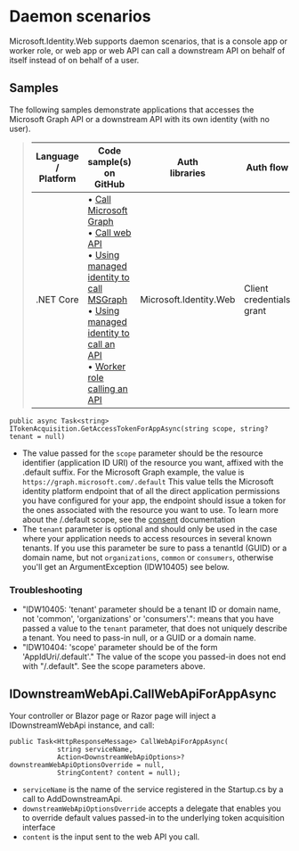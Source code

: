 # Daemon scenarios

Microsoft.Identity.Web supports daemon scenarios, that is a console app or worker role, or web app or web API can call a downstream API on behalf of itself instead of on behalf of a user.

## Samples

The following samples demonstrate applications that accesses the Microsoft Graph API or a downstream API with its own identity (with no user).

> | Language /<br/>Platform | Code sample(s) <br/>on GitHub | Auth <br/>libraries | Auth flow |
> | ----------------------- | ----------------------------- | ------------------- | --------- |
> | .NET Core | &#8226; [Call Microsoft Graph](https://github.com/Azure-Samples/active-directory-dotnetcore-daemon-v2/tree/master/1-Call-MSGraph) <br/> &#8226; [Call web API](https://github.com/Azure-Samples/active-directory-dotnetcore-daemon-v2/tree/master/2-Call-OwnApi) <br/> &#8226; [Using managed identity to call MSGraph](https://github.com/Azure-Samples/active-directory-dotnetcore-daemon-v2/tree/master/5-Call-MSGraph-ManagedIdentity) <br/> &#8226; [Using managed identity to call an API](https://github.com/Azure-Samples/active-directory-dotnetcore-daemon-v2/tree/master/6-Call-OwnApi-ManagedIdentity) <br/> &#8226; [Worker role calling an API](https://github.com/AzureAD/microsoft-identity-web/tree/master/tests/DevApps/ContosoWorker) | Microsoft.Identity.Web | Client credentials grant|




```CSharp
public async Task<string> ITokenAcquisition.GetAccessTokenForAppAsync(string scope, string? tenant = null)
```

- The value passed for the `scope` parameter should be the resource identifier (application ID URI) of the resource you want, affixed with the .default suffix. For the Microsoft Graph example, the value is `https://graph.microsoft.com/.default`
This value tells the Microsoft identity platform endpoint that of all the direct application permissions you have configured for your app, the endpoint should issue a token for the ones associated with the resource you want to use. To learn more about the /.default scope, see the [consent](https://docs.microsoft.com/azure/active-directory/develop/v2-permissions-and-consent#the-default-scope) documentation
- The `tenant` parameter is optional and should only be used in the case where your application needs to access resources in several known tenants. If you use this parameter be sure to pass a tenantId (GUID) or a domain name, but not `organizations`, `common` or `consumers`, otherwise you'll get an ArgumentException (IDW10405) see below.

### Troubleshooting

- "IDW10405: 'tenant' parameter should be a tenant ID or domain name, not 'common', 'organizations' or 'consumers'.": means that you have passed a value to the `tenant` parameter, that does not uniquely describe a tenant. You need to pass-in null, or a GUID or a domain name.
- "IDW10404: 'scope' parameter should be of the form 'AppIdUri/.default'." The value of the scope you passed-in does not end with "/.default". See the scope parameters above.

## IDownstreamWebApi.CallWebApiForAppAsync

Your controller or Blazor page or Razor page will inject a IDownstreamWebApi instance, and call:

```CSharp
public Task<HttpResponseMessage> CallWebApiForAppAsync(
            string serviceName,
            Action<DownstreamWebApiOptions>? downstreamWebApiOptionsOverride = null,
            StringContent? content = null);
```

- `serviceName` is the name of the service registered in the Startup.cs by a call to AddDownstreamApi.
- `downstreamWebApiOptionsOverride` accepts a delegate that enables you to override default values passed-in to the underlying token acquisition interface
- `content` is the input sent to the web API you call.

